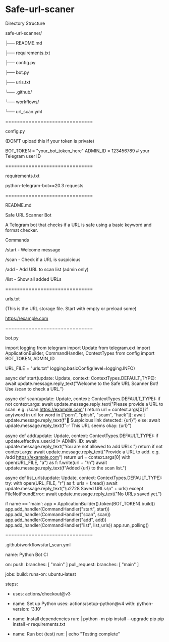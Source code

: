 # Safe-url-scaner
Directory Structure

safe-url-scanner/

├── README.md

├── requirements.txt

├── config.py

├── bot.py

├── urls.txt

└── .github/

└── workflows/

└── url_scan.yml

==============================

config.py

(DON'T upload this if your token is private)

BOT_TOKEN = "your_bot_token_here" ADMIN_ID = 123456789  # your Telegram user ID

==============================

requirements.txt

python-telegram-bot==20.3 requests

==============================

README.md

Safe URL Scanner Bot

A Telegram bot that checks if a URL is safe using a basic keyword and format checker.

Commands

/start - Welcome message

/scan <url> - Check if a URL is suspicious

/add <url> - Add URL to scan list (admin only)

/list - Show all added URLs


==============================

urls.txt

(This is the URL storage file. Start with empty or preload some)

https://example.com

==============================

bot.py

import logging from telegram import Update from telegram.ext import ApplicationBuilder, CommandHandler, ContextTypes from config import BOT_TOKEN, ADMIN_ID

URL_FILE = "urls.txt" logging.basicConfig(level=logging.INFO)

async def start(update: Update, context: ContextTypes.DEFAULT_TYPE): await update.message.reply_text("Welcome to the Safe URL Scanner Bot! Use /scan <url> to check a URL.")

async def scan(update: Update, context: ContextTypes.DEFAULT_TYPE): if not context.args: await update.message.reply_text("Please provide a URL to scan. e.g. /scan https://example.com") return url = context.args[0] if any(word in url for word in ["porn", "phish", "scam", "hack"]): await update.message.reply_text(f"🚨 Suspicious link detected: {url}") else: await update.message.reply_text(f"✅ This URL seems okay: {url}")

async def add(update: Update, context: ContextTypes.DEFAULT_TYPE): if update.effective_user.id != ADMIN_ID: await update.message.reply_text("You are not allowed to add URLs.") return if not context.args: await update.message.reply_text("Provide a URL to add. e.g. /add https://example.com") return url = context.args[0] with open(URL_FILE, "a") as f: f.write(url + "\n") await update.message.reply_text(f"Added {url} to the scan list.")

async def list_urls(update: Update, context: ContextTypes.DEFAULT_TYPE): try: with open(URL_FILE, "r") as f: urls = f.read() await update.message.reply_text("\u2728 Saved URLs:\n" + urls) except FileNotFoundError: await update.message.reply_text("No URLs saved yet.")

if name == 'main': app = ApplicationBuilder().token(BOT_TOKEN).build() app.add_handler(CommandHandler("start", start)) app.add_handler(CommandHandler("scan", scan)) app.add_handler(CommandHandler("add", add)) app.add_handler(CommandHandler("list", list_urls)) app.run_polling()

==============================

.github/workflows/url_scan.yml

name: Python Bot CI

on: push: branches: [ "main" ] pull_request: branches: [ "main" ]

jobs: build: runs-on: ubuntu-latest

steps:
- uses: actions/checkout@v3
- name: Set up Python
  uses: actions/setup-python@v4
  with:
    python-version: '3.10'

- name: Install dependencies
  run: |
    python -m pip install --upgrade pip
    pip install -r requirements.txt

- name: Run bot (test)
  run: |
    echo "Testing complete"

